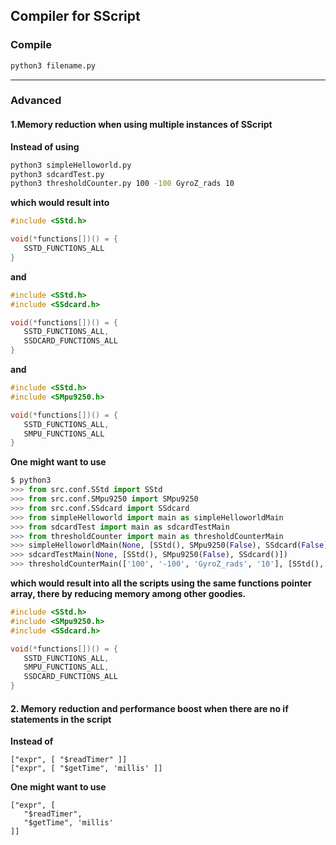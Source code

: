## Compiler for SScript

### Compile

```bash
python3 filename.py
```


---

### Advanced

#### 1.Memory reduction when using multiple instances of SScript

**Instead of using**
```bash
python3 simpleHelloworld.py
python3 sdcardTest.py
python3 thresholdCounter.py 100 -100 GyroZ_rads 10
```
**which would result into**
```c++
#include <SStd.h>

void(*functions[])() = {
   SSTD_FUNCTIONS_ALL
}
```
**and**
```c++
#include <SStd.h>
#include <SSdcard.h>

void(*functions[])() = {
   SSTD_FUNCTIONS_ALL,
   SSDCARD_FUNCTIONS_ALL
}
```
**and**
```c++
#include <SStd.h>
#include <SMpu9250.h>

void(*functions[])() = {
   SSTD_FUNCTIONS_ALL,
   SMPU_FUNCTIONS_ALL
}
```

**One might want to use**
```python
$ python3
>>> from src.conf.SStd import SStd
>>> from src.conf.SMpu9250 import SMpu9250
>>> from src.conf.SSdcard import SSdcard
>>> from simpleHelloworld import main as simpleHelloworldMain
>>> from sdcardTest import main as sdcardTestMain
>>> from thresholdCounter import main as thresholdCounterMain
>>> simpleHelloworldMain(None, [SStd(), SMpu9250(False), SSdcard(False)])
>>> sdcardTestMain(None, [SStd(), SMpu9250(False), SSdcard()])
>>> thresholdCounterMain(['100', '-100', 'GyroZ_rads', '10'], [SStd(), SMpu9250(), SSdcard(False)])
```
**which would result into all the scripts using the same functions pointer array, there by reducing memory among other goodies.**
```c++
#include <SStd.h>
#include <SMpu9250.h>
#include <SSdcard.h>

void(*functions[])() = {
   SSTD_FUNCTIONS_ALL,
   SMPU_FUNCTIONS_ALL,
   SSDCARD_FUNCTIONS_ALL
}
```

#### 2. Memory reduction and performance boost when there are no if statements in the script

**Instead of**
```
["expr", [ "$readTimer" ]]
["expr", [ "$getTime", 'millis' ]]
```
**One might want to use**
```
["expr", [
   "$readTimer",
   "$getTime", 'millis'
]]
```




